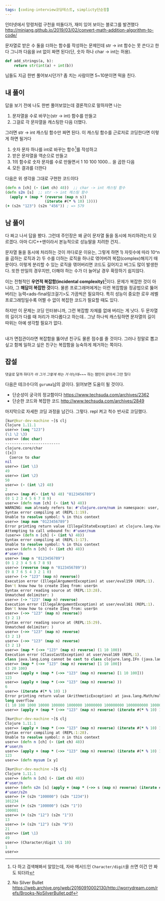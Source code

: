 ```yaml
---
tags: [coding-interview코딩테스트, simplicty단순함]
---
```

인터넷에서 망령처럼 구천을 떠돌다가, 재미 있어 보이는 블로그를 발견했다
http://minjang.github.io/2019/03/02/convert-math-addition-algorithm-to-code/
 
문자열로 받은 수 둘을 더하는 함수를 작성하는 문제인데 str -> int 함수는 못 쓴다고 한다
그니까  다음을 int 없이 짜면 된다(단, 숫자 하나 char -> int는 허용).
```python
def add_strings(a, b):
    return str(int(a) + int(b))
```
님들도 지금 한번 풀어보시던가? 좀 치는 사람이면 5~10분이면 떡을 친다.

## 내 풀이
답을 보기 전에 나도 한번 풀어보았는데
결론적으로 말하자면 나는 
1. 문자열을 수로 바꾸는(str -> int) 함수를 만들고
2. 그걸로 각 문자열을 캐스팅한 다음 더했다.

그러면 str -> int 캐스팅 함수만 짜면 된다.
이 캐스팅 함수를 근로저로 코딩한다면 이렇게 하면 될거다
1. 숫자 문자 하나를 int로 바꾸는 함수[^1]를 작성하고
2. 받은 문자열을 역순으로 만들고
3. 1의 함수로 숫자 문자를 수로 만들면서 1 10 100 1000... 을 곱한 다음
4. 모든 결과를 더한다

다음은 위 생각을 그대로 구현한 코드이다
```clojure
(defn n [ch] (- (int ch) 48))  ;; char -> int 캐스팅 함수
(defn s2n [s]  ;; str -> int 캐스팅 함수
  (apply + (map * (reverse (map n s)) 
                  (iterate #(* % 10) 1))))
(+ (s2n "123") (s2n "456")) ; => 579
```

## 남 풀이
다 짜고 나서 답을 봤다. 그런데 주인장은 왜 굳이 문자열 둘을 동시에 처리하려는지 모르겠다. 아마 C/C++맨이라서 본능적으로 성능딸을 치려한 건지..

문자열 둘을 동시에 처리하는 것이 까다로운 이유는, 그렇게 하면 1) 자릿수에 따라 10^n 을 곱하는 로직과 2) 두 수를 더하는 로직을 하나로 엮어버려 복잡(complex)해지기 때문이다. 이렇게 분리할 수 있는 로직을 엮어버리면 코드도 길어지고 버그도 많이 발생한다. 또한 만일의 경우지만, 더해야 하는 수가 더 늘어날 경우 확장하기 쉽지않다.

이는 전형적인 **우연적 복잡함(incidental complexity)**[^2]이다. 문제가 복잡한 것이 아니라, 그 **해답이 복잡한 것**이다. 물론 프로그래머에게는 이런 복잡함을 정공법으로 뚫어버리는 능력<ads-final링크걸기>도 가끔씩은 필요하다. 특히 성능이 중요한 로우 레벨 프로그래밍일수록 어쩔 수 없이 복잡한 코드가 필요할 때도 있다.

하지만 이 문제는 코딩 인터뷰니까, 그런 복잡함 자체를 없애 버리는 게 낫다. 두 문자열의 길이가 다를 때 처리가 까다롭다고 하는데.. 그냥 하나씩 캐스팅하면 문자열의 길이 따위는 아예 생각할 필요가 없다. 

\
내가 면접관이라면 복잡함을 뚫어낸 친구도 물론 점수를 줄 것이다. 
그러나 정말로 뽑고 싶고 함께 일하고 싶은 친구는 복잡함을 능숙하게 제거하는 쪽이다.

## 잡설
<sub>댓글로 달까 하다가 *아 그거 그렇게 하는 거 아닌데~~~* 하는 잼민이 같아서 그만 뒀다</sub>

다음은 테크수다의 `guruma`님의 글이다. 읽어보면 도움이 될 것이다.
- 단순성이 궁극의 정교함이다 https://www.techsuda.com/archives/2362
- 단순한 코드와 복잡한 코드 http://www.techsuda.com/archives/2849

마지막으로 자세한 코딩 과정을 남긴다. 그렇다. repl 켜고 척수 반사로 코딩했다.
```clojure
[kur@kur-dev-machine ~]$ clj
Clojure 1.11.1
user=> (seq "123")
(\1 \2 \3)
user=> (doc char)
-------------------------
clojure.core/char
([x])
  Coerce to char
nil
user=> (int \1)
49
user=> (int \2)
50
user=> (- (int \2) 48)
2
user=> (map #(- (int %) 48) "0123456789")
(0 1 2 3 4 5 6 7 8 9)
user=> (defn num [ch] (- (int %) 48))
WARNING: num already refers to: #'clojure.core/num in namespace: user, being replaced by: #'user/num
Syntax error compiling at (REPL:1:19).
Unable to resolve symbol: % in this context
user=> (map num "0123456789")
Error printing return value (IllegalStateException) at clojure.lang.Var$Unbound/throwArity (Var.java:45).
Attempting to call unbound fn: #'user/num
(user=> (defn n [ch] (- (int %) 48))
Syntax error compiling at (REPL:1:17).
Unable to resolve symbol: % in this context
user=> (defn n [ch] (- (int ch) 48))
#'user/n
user=> (map n "0123456789")
(0 1 2 3 4 5 6 7 8 9)
user=> (reverse (map n "0123456789"))
(9 8 7 6 5 4 3 2 1 0)
user=> (-> "123" (map n) reverse))
Execution error (IllegalArgumentException) at user/eval159 (REPL:1).
Don't know how to create ISeq from: user$n
Syntax error reading source at (REPL:13:28).
Unmatched delimiter: )
user=> (-> "123" (map n) reverse)
Execution error (IllegalArgumentException) at user/eval161 (REPL:1).
Don't know how to create ISeq from: user$n
user=> (->> "123" (map n) reverse))
(3 2 1)
Syntax error reading source at (REPL:15:29).
Unmatched delimiter: )
user=> (->> "123" (map n) reverse)
(3 2 1)
user=> (->> "123" (map n) reverse)
(3 2 1)
user=> (map * (->> "123" (map n) reverse) (1 10 100))
Execution error (ClassCastException) at user/eval169 (REPL:1).
class java.lang.Long cannot be cast to class clojure.lang.IFn (java.lang.Long is in module java.base of loader 'bootstrap'; clojure.lang.IFn is in unnamed module of loader 'app')
user=> (map * (->> "123" (map n) reverse) [1 10 100])
(3 20 100)
user=> (apply + (map * (->> "123" (map n) reverse) [1 10 100]))
123
user=> (apply + (map * (->> "123" (map n) reverse) ))
6
user=> (iterate #(* % 10) 1)
Error printing return value (ArithmeticException) at java.lang.Math/multiplyExact (Math.java:949).
long overflow
(1 10 100 1000 10000 100000 1000000 10000000 100000000 1000000000 10000000000 100000000000 1000000000000 10000000000000 100000000000000 1000000000000000 10000000000000000 100000000000000000 1000000000000000000 user=> 
user=> (apply + (map * (->> "123" (map n) reverse) (iterate #(* % 10) 1))
              
[kur@kur-dev-machine ~]$ clj
Clojure 1.11.1
user=> (apply + (map * (->> "123" (map n) reverse) (iterate #(* % 10) 1)))
Syntax error compiling at (REPL:1:28).
Unable to resolve symbol: n in this context
user=> (defn n [ch] (- (int ch) 48))
#'user/n
user=> (apply + (map * (->> "123" (map n) reverse) (iterate #(* % 10) 1)))
123
user=> (defn mysum [x y] 

[kur@kur-dev-machine ~]$ clj
Clojure 1.11.1
user=> (defn n [ch] (- (int ch) 48))
#'user/n
user=> (defn s2n [s] (apply + (map * (->> s (map n) reverse) (iterate #(* % 10) 1))))
#'user/s2n
user=> (+ (s2n "100000") (s2n "1234"))
101234
user=> (+ (s2n "100000") (s2n "1"))
100001
user=> (+ (s2n "12") (s2n "1"))
13
user=> (+ (s2n "12") (s2n "9"))
21
user=> (int \1)
49
user=> (Character/digit \1 10)
1
user=> 
```

[^1]: 다 하고 검색해봐서 알았는데, 자바 메서드인 `Character/digit`을 쓰면 이건 안 짜도 되더라
[^2]: No Silver Bullet https://web.archive.org/web/20160910002130/http://worrydream.com/refs/Brooks-NoSilverBullet.pdf